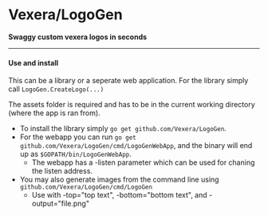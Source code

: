 # Vexera/LogoGen
**Swaggy custom vexera logos in seconds**

---

#### Use and install
This can be a library or a seperate web application. For the library simply call `LogoGen.CreateLogo(...)`

The assets folder is required and has to be in the current working directory (where the app is ran from).

- To install the library simply `go get github.com/Vexera/LogoGen`.
- For the webapp you can run `go get github.com/Vexera/LogoGen/cmd/LogoGenWebApp`, and the binary will end up as `$GOPATH/bin/LogoGenWebApp`.
  - The webapp has a -listen parameter which can be used for chaning the listen address.
- You may also generate images from the command line using `github.com/Vexera/LogoGen/cmd/LogoGen`
  - Use with -top="top text", -bottom="bottom text", and -output="file.png"
